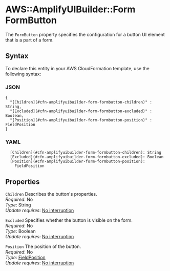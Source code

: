 # AWS::AmplifyUIBuilder::Form FormButton<a name="aws-properties-amplifyuibuilder-form-formbutton"></a>

The `FormButton` property specifies the configuration for a button UI element that is a part of a form\.

## Syntax<a name="aws-properties-amplifyuibuilder-form-formbutton-syntax"></a>

To declare this entity in your AWS CloudFormation template, use the following syntax:

### JSON<a name="aws-properties-amplifyuibuilder-form-formbutton-syntax.json"></a>

```
{
  "[Children](#cfn-amplifyuibuilder-form-formbutton-children)" : String,
  "[Excluded](#cfn-amplifyuibuilder-form-formbutton-excluded)" : Boolean,
  "[Position](#cfn-amplifyuibuilder-form-formbutton-position)" : FieldPosition
}
```

### YAML<a name="aws-properties-amplifyuibuilder-form-formbutton-syntax.yaml"></a>

```
  [Children](#cfn-amplifyuibuilder-form-formbutton-children): String
  [Excluded](#cfn-amplifyuibuilder-form-formbutton-excluded): Boolean
  [Position](#cfn-amplifyuibuilder-form-formbutton-position): 
    FieldPosition
```

## Properties<a name="aws-properties-amplifyuibuilder-form-formbutton-properties"></a>

`Children`  <a name="cfn-amplifyuibuilder-form-formbutton-children"></a>
Describes the button's properties\.  
*Required*: No  
*Type*: String  
*Update requires*: [No interruption](https://docs.aws.amazon.com/AWSCloudFormation/latest/UserGuide/using-cfn-updating-stacks-update-behaviors.html#update-no-interrupt)

`Excluded`  <a name="cfn-amplifyuibuilder-form-formbutton-excluded"></a>
Specifies whether the button is visible on the form\.  
*Required*: No  
*Type*: Boolean  
*Update requires*: [No interruption](https://docs.aws.amazon.com/AWSCloudFormation/latest/UserGuide/using-cfn-updating-stacks-update-behaviors.html#update-no-interrupt)

`Position`  <a name="cfn-amplifyuibuilder-form-formbutton-position"></a>
The position of the button\.  
*Required*: No  
*Type*: [FieldPosition](aws-properties-amplifyuibuilder-form-fieldposition.md)  
*Update requires*: [No interruption](https://docs.aws.amazon.com/AWSCloudFormation/latest/UserGuide/using-cfn-updating-stacks-update-behaviors.html#update-no-interrupt)